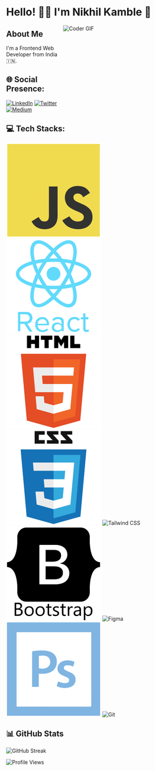 # Hello! 👋🏼 I'm Nikhil Kamble 🚀

<img align="right" alt="Coder GIF" height="250" width="350" src="https://camo.githubusercontent.com/cae12fddd9d6982901d82580bdf321d81fb299141098ca1c2d4891870827bf17/68747470733a2f2f6d69726f2e6d656469756d2e636f6d2f6d61782f313336302f302a37513379765349765f7430696f4a2d5a2e676966" />


## About Me
I'm a Frontend Web Developer from India 🇮🇳.

## 🌐 Social Presence:
[![LinkedIn](https://raw.githubusercontent.com/rahuldkjain/github-profile-readme-generator/master/src/images/icons/Social/linked-in-alt.svg)](https://linkedin.com/in/nikhilkamble-)
[![Twitter](https://raw.githubusercontent.com/rahuldkjain/github-profile-readme-generator/master/src/images/icons/Social/twitter.svg)](https://twitter.com/nikhil_7378)
[![Medium](https://raw.githubusercontent.com/rahuldkjain/github-profile-readme-generator/master/src/images/icons/Social/medium.svg)](https://medium.com/@kamblenikhil7378)

## 💻 Tech Stacks:
![JavaScript](https://raw.githubusercontent.com/devicons/devicon/master/icons/javascript/javascript-original.svg)
![React](https://raw.githubusercontent.com/devicons/devicon/master/icons/react/react-original-wordmark.svg)
![HTML5](https://raw.githubusercontent.com/devicons/devicon/master/icons/html5/html5-original-wordmark.svg)
![CSS3](https://raw.githubusercontent.com/devicons/devicon/master/icons/css3/css3-original-wordmark.svg)
![Tailwind CSS](https://www.vectorlogo.zone/logos/tailwindcss/tailwindcss-icon.svg)
![Bootstrap](https://raw.githubusercontent.com/devicons/devicon/master/icons/bootstrap/bootstrap-plain-wordmark.svg)
![Figma](https://www.vectorlogo.zone/logos/figma/figma-icon.svg)
![Photoshop](https://raw.githubusercontent.com/devicons/devicon/master/icons/photoshop/photoshop-line.svg)
![Git](https://www.vectorlogo.zone/logos/git-scm/git-scm-icon.svg)

## 📊 GitHub Stats
![GitHub Streak](https://github-readme-streak-stats.herokuapp.com/?user=nikhilkamble02&theme=highcontrast)

![Profile Views](https://komarev.com/ghpvc/?username=nikhilkamble02&label=Profile%20views&color=0e75b6&style=flat)
